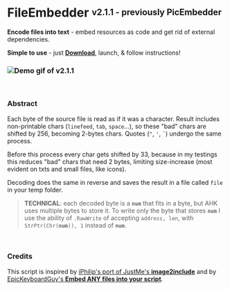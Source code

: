 # FileEmbedder <sup><sub>v2.1.1 - previously PicEmbedder</sub></sup>

**Encode files into text** - embed resources as code and get rid of external dependencies.

**Simple to use** - just [**Download**](https://github.com/DavidBevi/PicEmbedder/blob/main/FileEmbedder_v2.1.1.ahk), launch, & follow instructions!

### ![Demo gif of v2.1.1](https://github.com/DavidBevi/PicEmbedder/blob/main/FileEmbedder_v2.1.1.gif?raw=true)

<br/>

### Abstract
Each byte of the source file is read as if it was a character. Result includes non-printable chars (`linefeed`, `tab`, `space`…), so these "bad" chars are shifted by 256, becoming 2-bytes chars. Quotes (`"`, `'`, `` ` ``) undergo the same process.

Before this process every char gets shifted by 33, because in my testings this reduces "bad" chars that need 2 bytes, limiting size-increase (most evident on txts and small files, like icons).

Decoding does the same in reverse and saves the result in a file called `file` in your temp folder.
> **TECHNICAL**: each decoded byte is a **`num`** that fits in a byte, but AHK uses multiple bytes to store it. To write only the byte that stores **`num`** I use the ability of `.RawWrite` of accepting `address, len`, with <code>StrPtr(Chr(**num**)), 1</code> instead of **`num`**.

<br/>

### Credits

This script is inspired by [iPhilip's port of JustMe's **image2include**](https://www.autohotkey.com/boards/viewtopic.php?f=83&t=119966) and by [EpicKeyboardGuy's **Embed ANY files into your script**](https://www.reddit.com/r/AutoHotkey/comments/1ina2y7/embed_any_files_into_your_script/).
